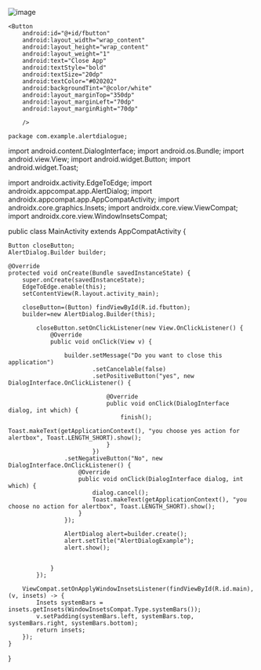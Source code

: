 ![image](https://github.com/user-attachments/assets/14ea4676-d1c5-473d-af30-978532eca67b)

<?xml version="1.0" encoding="utf-8"?>
<LinearLayout
    xmlns:android="http://schemas.android.com/apk/res/android"
    xmlns:tools="http://schemas.android.com/tools"
    android:id="@+id/main"
    android:layout_width="match_parent"
    android:layout_height="match_parent"
   android:background="@drawable/img_1"
    tools:context=".MainActivity">


    <Button
        android:id="@+id/fbutton"
        android:layout_width="wrap_content"
        android:layout_height="wrap_content"
        android:layout_weight="1"
        android:text="Close App"
        android:textStyle="bold"
        android:textSize="20dp"
        android:textColor="#020202"
        android:backgroundTint="@color/white"
        android:layout_marginTop="350dp"
        android:layout_marginLeft="70dp"
        android:layout_marginRight="70dp"

        />
</LinearLayout>



    package com.example.alertdialogue;

import android.content.DialogInterface;
import android.os.Bundle;
import android.view.View;
import android.widget.Button;
import android.widget.Toast;

import androidx.activity.EdgeToEdge;
import androidx.appcompat.app.AlertDialog;
import androidx.appcompat.app.AppCompatActivity;
import androidx.core.graphics.Insets;
import androidx.core.view.ViewCompat;
import androidx.core.view.WindowInsetsCompat;

public class MainActivity extends AppCompatActivity {

    Button closeButton;
    AlertDialog.Builder builder;

    @Override
    protected void onCreate(Bundle savedInstanceState) {
        super.onCreate(savedInstanceState);
        EdgeToEdge.enable(this);
        setContentView(R.layout.activity_main);

        closeButton=(Button) findViewById(R.id.fbutton);
        builder=new AlertDialog.Builder(this);

            closeButton.setOnClickListener(new View.OnClickListener() {
                @Override
                public void onClick(View v) {

                    builder.setMessage("Do you want to close this application")
                            .setCancelable(false)
                            .setPositiveButton("yes", new DialogInterface.OnClickListener() {

                                @Override
                                public void onClick(DialogInterface dialog, int which) {
                                    finish();
                                    Toast.makeText(getApplicationContext(), "you choose yes action for alertbox", Toast.LENGTH_SHORT).show();
                                }
                            })
                    .setNegativeButton("No", new DialogInterface.OnClickListener() {
                        @Override
                        public void onClick(DialogInterface dialog, int which) {
                            dialog.cancel();
                            Toast.makeText(getApplicationContext(), "you choose no action for alertbox", Toast.LENGTH_SHORT).show();
                        }
                    });

                    AlertDialog alert=builder.create();
                    alert.setTitle("AlertDialogExample");
                    alert.show();


                }
            });

        ViewCompat.setOnApplyWindowInsetsListener(findViewById(R.id.main), (v, insets) -> {
            Insets systemBars = insets.getInsets(WindowInsetsCompat.Type.systemBars());
            v.setPadding(systemBars.left, systemBars.top, systemBars.right, systemBars.bottom);
            return insets;
        });
    }
}

